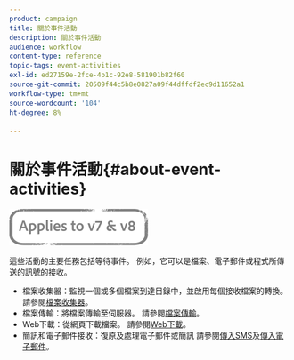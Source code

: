 ```yaml
---
product: campaign
title: 關於事件活動
description: 關於事件活動
audience: workflow
content-type: reference
topic-tags: event-activities
exl-id: ed27159e-2fce-4b1c-92e8-581901b82f60
source-git-commit: 20509f44c5b8e0827a09f44dffdf2ec9d11652a1
workflow-type: tm+mt
source-wordcount: '104'
ht-degree: 8%

---
```


# 關於事件活動{#about-event-activities}

![](../../assets/common.svg)

這些活動的主要任務包括等待事件。 例如，它可以是檔案、電子郵件或程式所傳送的訊號的接收。

* 檔案收集器：監視一個或多個檔案到達目錄中，並啟用每個接收檔案的轉換。 請參閱[檔案收集器](file-collector.md)。
* 檔案傳輸：將檔案傳輸至伺服器。 請參閱[檔案傳輸](file-transfer.md)。
* Web下載：從網頁下載檔案。 請參閱[Web下載](web-download.md)。
* 簡訊和電子郵件接收：復原及處理電子郵件或簡訊 請參閱[傳入SMS](inbound-sms.md)及[傳入電子郵件](inbound-emails.md)。
